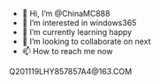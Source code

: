 - 👋 Hi, I’m @ChinaMC888
- 👀 I’m interested in windows365
- 🌱 I’m currently learning happy
- 💞️ I’m looking to collaborate on next
- 📫 How to reach me now
<!---
ChinaMC888/ChinaMC888 is a ✨ special ✨ repository because its `README.md` (this file) appears on your GitHub profile.
You can click the Preview link to take a look at your changes.
--->Q201119LHY857857A4@163.COM
